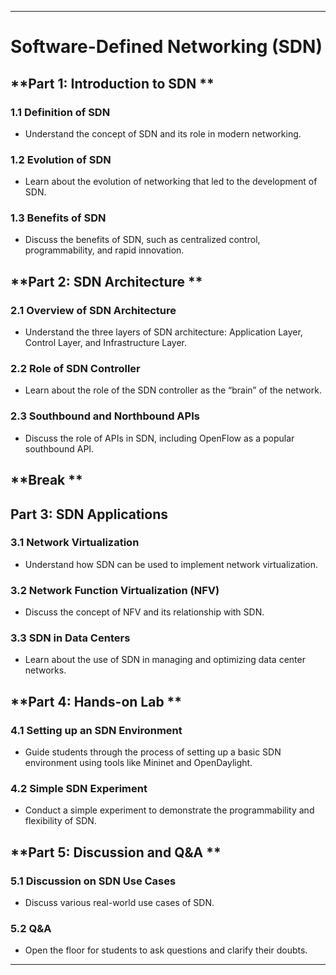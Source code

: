 

---

# **Software-Defined Networking (SDN)**

## **Part 1: Introduction to SDN **

### **1.1 Definition of SDN**

- Understand the concept of SDN and its role in modern networking.

### **1.2 Evolution of SDN**

- Learn about the evolution of networking that led to the development of SDN.

### **1.3 Benefits of SDN**

- Discuss the benefits of SDN, such as centralized control, programmability, and rapid innovation.

## **Part 2: SDN Architecture **

### **2.1 Overview of SDN Architecture**

- Understand the three layers of SDN architecture: Application Layer, Control Layer, and Infrastructure Layer.

### **2.2 Role of SDN Controller**

- Learn about the role of the SDN controller as the “brain” of the network.

### **2.3 Southbound and Northbound APIs**

- Discuss the role of APIs in SDN, including OpenFlow as a popular southbound API.

## **Break **

## **Part 3: SDN Applications**

### **3.1 Network Virtualization**

- Understand how SDN can be used to implement network virtualization.

### **3.2 Network Function Virtualization (NFV)**

- Discuss the concept of NFV and its relationship with SDN.

### **3.3 SDN in Data Centers**

- Learn about the use of SDN in managing and optimizing data center networks.

## **Part 4: Hands-on Lab **

### **4.1 Setting up an SDN Environment**

- Guide students through the process of setting up a basic SDN environment using tools like Mininet and OpenDaylight.

### **4.2 Simple SDN Experiment**

- Conduct a simple experiment to demonstrate the programmability and flexibility of SDN.

## **Part 5: Discussion and Q&A **

### **5.1 Discussion on SDN Use Cases**

- Discuss various real-world use cases of SDN.

### **5.2 Q&A**

- Open the floor for students to ask questions and clarify their doubts.

---

